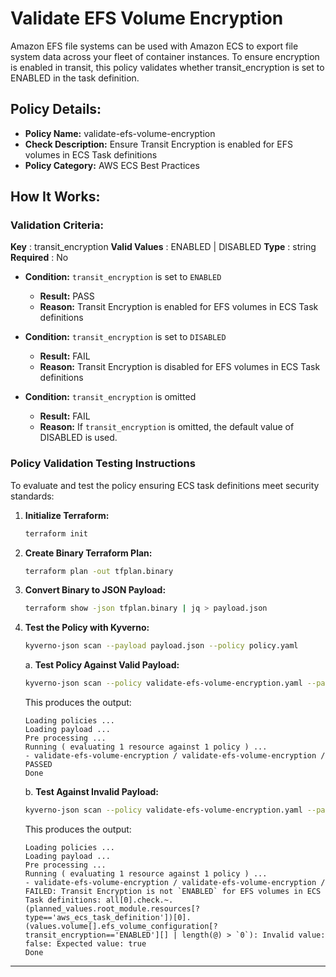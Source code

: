# Validate EFS Volume Encryption 

Amazon EFS file systems can be used with Amazon ECS to export file system data across your fleet of container instances. To ensure encryption is enabled in transit, this policy validates whether transit_encryption is set to ENABLED in the task definition.

## Policy Details:

- **Policy Name:** validate-efs-volume-encryption
- **Check Description:** Ensure Transit Encryption is enabled for EFS volumes in ECS Task definitions
- **Policy Category:** AWS ECS Best Practices

## How It Works:

### Validation Criteria:

**Key** : transit_encryption
**Valid Values** : ENABLED | DISABLED
**Type** : string
**Required** : No

- **Condition:** `transit_encryption` is set to `ENABLED`
  - **Result:** PASS
  - **Reason:** Transit Encryption is enabled for EFS volumes in ECS Task definitions


- **Condition:** `transit_encryption` is set to `DISABLED`
  - **Result:** FAIL
  - **Reason:** Transit Encryption is disabled for EFS volumes in ECS Task definitions

- **Condition:** `transit_encryption` is omitted
  - **Result:** FAIL
  - **Reason:**  If `transit_encryption` is omitted, the default value of DISABLED is used.

### Policy Validation Testing Instructions

To evaluate and test the policy ensuring ECS task definitions meet security standards:

1. **Initialize Terraform:**
    ```bash
    terraform init
    ```

2. **Create Binary Terraform Plan:**
    ```bash
    terraform plan -out tfplan.binary
    ```

3. **Convert Binary to JSON Payload:**
    ```bash
    terraform show -json tfplan.binary | jq > payload.json
    ```

4. **Test the Policy with Kyverno:**
    ```bash
    kyverno-json scan --payload payload.json --policy policy.yaml
    ```
    
    a. **Test Policy Against Valid Payload:**
    ```bash
    kyverno-json scan --policy validate-efs-volume-encryption.yaml --payload test/good-payload.json
    ```

    This produces the output:
    ```
    Loading policies ...
    Loading payload ...
    Pre processing ...
    Running ( evaluating 1 resource against 1 policy ) ...
    - validate-efs-volume-encryption / validate-efs-volume-encryption /  PASSED
    Done
    ```

    b. **Test Against Invalid Payload:**
    ```bash
    kyverno-json scan --policy validate-efs-volume-encryption.yaml --payload test/bad-payload.json
    ```

    This produces the output:
    ```
    Loading policies ...
    Loading payload ...
    Pre processing ...
    Running ( evaluating 1 resource against 1 policy ) ...
    - validate-efs-volume-encryption / validate-efs-volume-encryption /  FAILED: Transit Encryption is not `ENABLED` for EFS volumes in ECS Task definitions: all[0].check.~.(planned_values.root_module.resources[?type=='aws_ecs_task_definition'])[0].(values.volume[].efs_volume_configuration[?transit_encryption=='ENABLED'][] | length(@) > `0`): Invalid value: false: Expected value: true
    Done
    ```

---